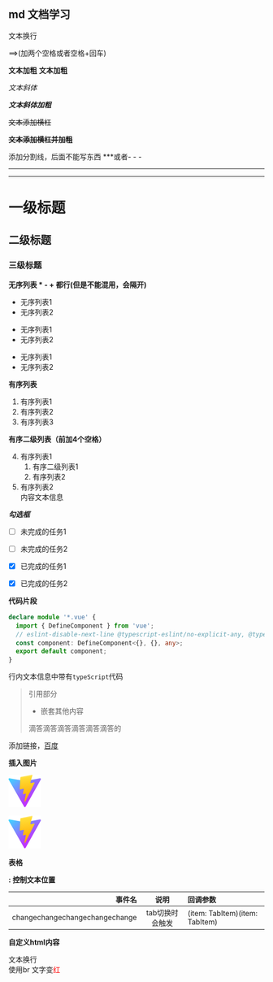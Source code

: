 ## md 文档学习

文本换行

==>(加两个空格或者空格+回车)

**文本加粗** 
__文本加粗__

*文本斜体*

***文本斜体加粗***

~~文本添加横杠~~

**~~文本添加横杠并加粗~~**

添加分割线，后面不能写东西 ***或者- - - 
*** 
- - - 

# 一级标题
## 二级标题
### 三级标题

**无序列表 * -  + 都行(但是不能混用，会隔开)**
* 无序列表1
* 无序列表2
- 无序列表1
- 无序列表2
+ 无序列表1
+ 无序列表2

**有序列表**

1. 有序列表1
2. 有序列表2
3. 有序列表3

**有序二级列表（前加4个空格）**

4. 有序列表1
    1. 有序二级列表1
    2. 有序列表2
5. 有序列表2    
    内容文本信息

***勾选框*** 
- [ ] 未完成的任务1
* [ ] 未完成的任务2

- [x] 已完成的任务1
* [x] 已完成的任务2

**代码片段**
  ```typeScript
  declare module '*.vue' {
    import { DefineComponent } from 'vue';
    // eslint-disable-next-line @typescript-eslint/no-explicit-any, @typescript-eslint/ban-types
    const component: DefineComponent<{}, {}, any>;
    export default component;
  }
  ```

行内文本信息中带有`typeScript`代码

> 引用部分 
> - 嵌套其他内容
> 
> 滴答滴答滴答滴答滴答滴答的

添加链接，[百度](https://baidu.com)

**插入图片**

![图片](/public/vite.svg)

<img src="./public/vite.svg"/>

**表格**

**: 控制文本位置**

|                         事件名 |      说明       | 回调参数                       |
| -----------------------------: | :-------------: | :----------------------------- |
| changechangechangechangechange | tab切换时会触发 | (item: TabItem)(item: TabItem) |

**自定义html内容**

文本换行<br>使用br
文字变<span style="color:red">红</span>